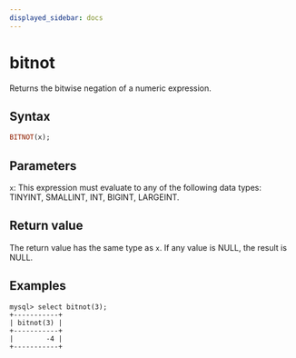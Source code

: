 ```yaml
---
displayed_sidebar: docs
---
```


# bitnot



Returns the bitwise negation of a numeric expression.

## Syntax

```Haskell
BITNOT(x);
```

## Parameters

`x`: This expression must evaluate to any of the following data types: TINYINT, SMALLINT, INT, BIGINT, LARGEINT.

## Return value

The return value has the same type as `x`. If any value is NULL, the result is NULL.

## Examples

```Plain Text
mysql> select bitnot(3);
+-----------+
| bitnot(3) |
+-----------+
|        -4 |
+-----------+
```
